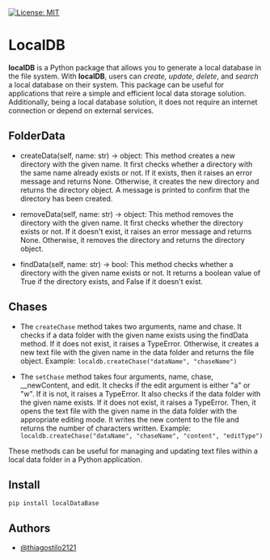 [![License: MIT](https://img.shields.io/badge/License-MIT-yellow.svg)](https://opensource.org/licenses/MIT)



# LocalDB

**localDB** is a Python package that allows you to generate a local database in the file system. With **localDB**, users can *create, update, delete*, and *search* a local database on their system. This package can be useful for applications that reire a simple and efficient local data storage solution. Additionally, being a local database solution, it does not require an internet connection or depend on external services.


## FolderData

- createData(self, name: str) -> object:
   This method creates a new directory with the given name. It first checks whether a directory with the same name already exists or not. If it exists, then it raises an error message and returns None. Otherwise, it creates the new directory and returns the directory object. A message is printed to confirm that the directory has been created.

- removeData(self, name: str) -> object:
   This method removes the directory with the given name. It first checks whether the directory exists or not. If it doesn't exist, it raises an error message and returns None. Otherwise, it removes the directory and returns the directory object.

- findData(self, name: str) -> bool:
  This method checks whether a directory with the given name exists or not. It returns a boolean value of True if the directory exists, and False if it doesn't exist.

## Chases

- The `createChase` method takes two arguments, name and chase. It checks if a data folder with the given name exists using the findData method. If it does not exist, it raises a TypeError. Otherwise, it creates a new text file with the given name in the data folder and returns the file object.
Example:
```localdb.createChase("dataName", "chaseName")```

- The  `setChase` method takes four arguments, name, chase, __newContent, and edit. It checks if the edit argument is either "a" or "w". If it is not, it raises a TypeError. It also checks if the data folder with the given name exists. If it does not exist, it raises a TypeError. Then, it opens the text file with the given name in the data folder with the appropriate editing mode. It writes the new content to the file and returns the number of characters written.
Example:
```localdb.createChase("dataName", "chaseName", "content", "editType")```

These methods can be useful for managing and updating text files within a local data folder in a Python application.

## Install
```pip install localDataBase```

## Authors

- [@thiagostilo2121](https://www.github.com/thiagostilo2121)
